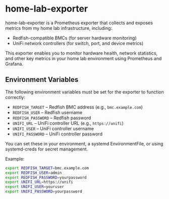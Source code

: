 # home-lab-exporter

home-lab-exporter is a Prometheus exporter that collects and exposes metrics from my home lab infrastructure, including:

- Redfish-compatible BMCs (for server hardware monitoring)
- UniFi network controllers (for switch, port, and device metrics)

This exporter enables you to monitor hardware health, network statistics, and other key metrics in your home lab environment using Prometheus and Grafana.

## Environment Variables

The following environment variables must be set for the exporter to function correctly:

- `REDFISH_TARGET` – Redfish BMC address (e.g., `bmc.example.com`)
- `REDFISH_USER` – Redfish username
- `REDFISH_PASSWORD` – Redfish password
- `UNIFI_URL` – UniFi controller URL (e.g., `https://unifi`)
- `UNIFI_USER` – UniFi controller username
- `UNIFI_PASSWORD` – UniFi controller password

You can set these in your environment, a systemd EnvironmentFile, or using systemd-creds for secret management.

Example:
```sh
export REDFISH_TARGET=bmc.example.com
export REDFISH_USER=admin
export REDFISH_PASSWORD=yourpassword
export UNIFI_URL=https://unifi
export UNIFI_USER=youruser
export UNIFI_PASSWORD=yourpassword
```
